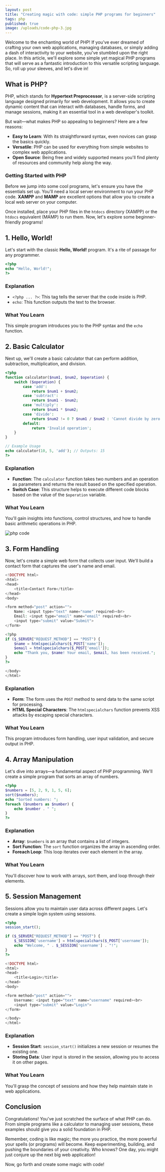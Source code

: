 ```yaml
---
layout: post
title: "Creating magic with code: simple PHP programs for beginners"
tags: php
published: true
image: /uploads/code-php-3.jpg
---
```

Welcome to the enchanting world of PHP! If you've ever dreamed of crafting your own web applications, managing databases, or simply adding a dash of interactivity to your website, you've stumbled upon the right place. In this article, we'll explore some simple yet magical PHP programs that will serve as a fantastic introduction to this versatile scripting language. So, roll up your sleeves, and let's dive in!

## What is PHP?

PHP, which stands for **Hypertext Preprocessor**, is a server-side scripting language designed primarily for web development. It allows you to create dynamic content that can interact with databases, handle forms, and manage sessions, making it an essential tool in a web developer's toolkit. 

But wait—what makes PHP so appealing to beginners? Here are a few reasons:

- **Easy to Learn**: With its straightforward syntax, even novices can grasp the basics quickly.
- **Versatile**: PHP can be used for everything from simple websites to complex web applications.
- **Open Source**: Being free and widely supported means you'll find plenty of resources and community help along the way.

### Getting Started with PHP

Before we jump into some cool programs, let's ensure you have the essentials set up. You'll need a local server environment to run your PHP code. **XAMPP** and **MAMP** are excellent options that allow you to create a local web server on your computer. 

Once installed, place your PHP files in the `htdocs` directory (XAMPP) or the `htdocs` equivalent (MAMP) to run them. Now, let's explore some beginner-friendly programs!

## 1. Hello, World!

Let's start with the classic **Hello, World!** program. It's a rite of passage for any programmer.

```php
<?php
echo "Hello, World!";
?>
```

### Explanation

- `<?php ... ?>`: This tag tells the server that the code inside is PHP.
- `echo`: This function outputs the text to the browser.

### What You Learn

This simple program introduces you to the PHP syntax and the `echo` function. 

## 2. Basic Calculator

Next up, we'll create a basic calculator that can perform addition, subtraction, multiplication, and division.

```php
<?php
function calculator($num1, $num2, $operation) {
    switch ($operation) {
        case 'add':
            return $num1 + $num2;
        case 'subtract':
            return $num1 - $num2;
        case 'multiply':
            return $num1 * $num2;
        case 'divide':
            return $num2 != 0 ? $num1 / $num2 : 'Cannot divide by zero';
        default:
            return 'Invalid operation';
    }
}

// Example Usage
echo calculator(10, 5, 'add'); // Outputs: 15
?>
```

### Explanation

- **Function**: The `calculator` function takes two numbers and an operation as parameters and returns the result based on the specified operation.
- **Switch Case**: This structure helps to execute different code blocks based on the value of the `$operation` variable.

### What You Learn

You'll gain insights into functions, control structures, and how to handle basic arithmetic operations in PHP.

![php code](/uploads/code-php-3.jpg)

## 3. Form Handling

Now, let's create a simple web form that collects user input. We'll build a contact form that captures the user's name and email.

```php
<!DOCTYPE html>
<html>
<head>
    <title>Contact Form</title>
</head>
<body>

<form method="post" action="">
    Name: <input type="text" name="name" required><br>
    Email: <input type="email" name="email" required><br>
    <input type="submit" value="Submit">
</form>

<?php
if ($_SERVER["REQUEST_METHOD"] == "POST") {
    $name = htmlspecialchars($_POST['name']);
    $email = htmlspecialchars($_POST['email']);
    echo "Thank you, $name! Your email, $email, has been received.";
}
?>

</body>
</html>
```

### Explanation

- **Form**: The form uses the `POST` method to send data to the same script for processing.
- **HTML Special Characters**: The `htmlspecialchars` function prevents XSS attacks by escaping special characters.

### What You Learn

This program introduces form handling, user input validation, and secure output in PHP.

## 4. Array Manipulation

Let's dive into arrays—a fundamental aspect of PHP programming. We'll create a simple program that sorts an array of numbers.

```php
<?php
$numbers = [5, 2, 9, 1, 5, 6];
sort($numbers);
echo "Sorted numbers: ";
foreach ($numbers as $number) {
    echo $number . " ";
}
?>
```

### Explanation

- **Array**: `$numbers` is an array that contains a list of integers.
- **Sort Function**: The `sort` function organizes the array in ascending order.
- **Foreach Loop**: This loop iterates over each element in the array.

### What You Learn

You'll discover how to work with arrays, sort them, and loop through their elements.

## 5. Session Management

Sessions allow you to maintain user data across different pages. Let's create a simple login system using sessions.

```php
<?php
session_start();

if ($_SERVER["REQUEST_METHOD"] == "POST") {
    $_SESSION['username'] = htmlspecialchars($_POST['username']);
    echo "Welcome, " . $_SESSION['username'] . "!";
}
?>

<!DOCTYPE html>
<html>
<head>
    <title>Login</title>
</head>
<body>

<form method="post" action="">
    Username: <input type="text" name="username" required><br>
    <input type="submit" value="Login">
</form>

</body>
</html>
```

### Explanation

- **Session Start**: `session_start()` initializes a new session or resumes the existing one.
- **Storing Data**: User input is stored in the session, allowing you to access it on other pages.

### What You Learn

You'll grasp the concept of sessions and how they help maintain state in web applications.

## Conclusion

Congratulations! You've just scratched the surface of what PHP can do. From simple programs like a calculator to managing user sessions, these examples should give you a solid foundation in PHP. 

Remember, coding is like magic; the more you practice, the more powerful your spells (or programs) will become. Keep experimenting, building, and pushing the boundaries of your creativity. Who knows? One day, you might just conjure up the next big web application! 

Now, go forth and create some magic with code!